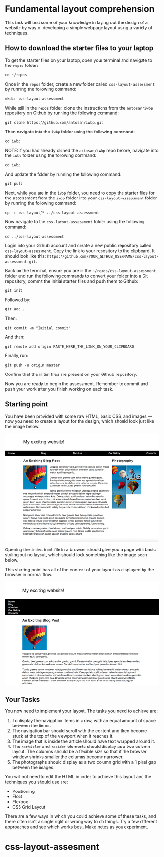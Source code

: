 # Fundamental layout comprehension

This task will test some of your knowledge in laying out the design of a website by way of developing a simple webpage layout using a variety of techniques.

## How to download the starter files to your laptop

To get the starter files on your laptop, open your terminal and navigate to the `repos` folder:

```
cd ~/repos
```

Once in the `repos` folder, create a new folder called `css-layout-assessment` by running the following command:

```
mkdir css-layout-assessment
```

While still in the `repos` folder, clone the instructions from the [`antosan/iwbp`](https://github.com/antosan/iwbp) repository on Github by running the following command:

```
git clone https://github.com/antosan/iwbp.git
```

Then navigate into the `iwbp` folder using the following command:

```
cd iwbp
```

NOTE: If you had already cloned the `antosan/iwbp` repo before, navigate into the `iwbp` folder using the following command:

```
cd iwbp
```

And update the folder by running the following command:

```
git pull
```

Next, while you are in the `iwbp` folder, you need to copy the starter files for the assessment from the `iwbp` folder into your `css-layout-assessment` folder by running the following command:

```
cp -r css-layout/* ../css-layout-assessment
```

Now navigate to the `css-layout-assessment` folder using the following command:

```
cd ../css-layout-assessment
```

Login into your Github account and create a new public repository called `css-layout-assessment`. Copy the link to your repository to the clipboard. It should look like this: `https://github.com/YOUR_GITHUB_USERNAME/css-layout-assessment.git`.

Back on the terminal, ensure you are in the `~/repos/css-layout-assessment` folder and run the following commands to convert your folder into a Git repository, commit the initial starter files and push them to Github:

```
git init
```

Followed by:

```
git add .
```

Then:

```
git commit -m "Initial commit"
```

And then:

```
git remote add origin PASTE_HERE_THE_LINK_ON_YOUR_CLIPBOARD
```

Finally, run:

```
git push -u origin master
```

Confirm that the initial files are present on your Github repository.

Now you are ready to begin the assessment. Remember to commit and push your work after you finish working on each task.

## Starting point

You have been provided with some raw HTML, basic CSS, and images — now you need to create a layout for the design, which should look just like the image below.

![Layout Complete](layout-task-complete.png)

Opening the `index.html` file in a browser should give you a page with basic styling but no layout, which should look something like the image seen below.

This starting point has all of the content of your layout as displayed by the browser in normal flow.

![Layout Start](layout-task-start.png)

## Your Tasks

You now need to implement your layout. The tasks you need to achieve are:

1. To display the navigation items in a row, with an equal amount of space between the items.
2. The navigation bar should scroll with the content and then become stuck at the top of the viewport when it reaches it.
3. The image that is inside the article should have text wrapped around it.
4. The `<article>` and `<aside>` elements should display as a two column layout. The columns should be a flexible size so that if the browser window shrinks smaller the columns become narrower.
5. The photographs should display as a two column grid with a 1 pixel gap between the images.

You will not need to edit the HTML in order to achieve this layout and the techniques you should use are:

-   Positioning
-   Float
-   Flexbox
-   CSS Grid Layout

There are a few ways in which you could achieve some of these tasks, and there often isn’t a single right or wrong way to do things. Try a few different approaches and see which works best. Make notes as you experiment.
# css-layout-assesment
